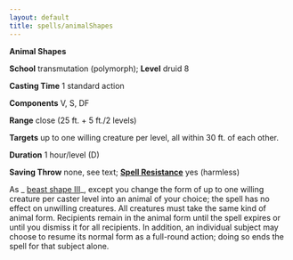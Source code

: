 ```yaml
---
layout: default
title: spells/animalShapes
---
```

 **Animal Shapes**

**School** transmutation (polymorph); **Level** druid 8

**Casting Time** 1 standard action

**Components** V, S, DF

**Range** close (25 ft. + 5 ft./2 levels)

**Targets** up to one willing creature per level, all within 30 ft. of each other.

**Duration** 1 hour/level (D)

**Saving Throw** none, see text; **[Spell Resistance](../glossary#_spell-resistance)** yes (harmless)

As _ [beast shape III](beastShape#_beast-shape-iii)_, except you change the form of up to one willing creature per caster level into an animal of your choice; the spell has no effect on unwilling creatures. All creatures must take the same kind of animal form. Recipients remain in the animal form until the spell expires or until you dismiss it for all recipients. In addition, an individual subject may choose to resume its normal form as a full-round action; doing so ends the spell for that subject alone.

